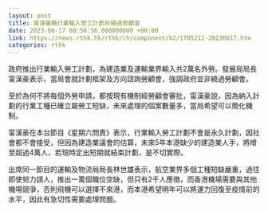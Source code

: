 ```yaml
---
layout: post
title: 甯漢豪稱行業輸入勞工計劃非繞過勞顧會
date: 2023-06-17 08:56:56.000000000 +08:00
link: https://news.rthk.hk/rthk/ch/component/k2/1705211-20230617.htm
categories: rthk
---
```


政府推出行業輸入勞工計劃，為建造業及運輸業界輸入共2萬名外勞。發展局局長甯漢豪表示，當局會就計劃框架及方向諮詢勞顧會，強調政府並非繞過勞顧會。

至於為何不將每個外勞申請，都按現有機制經勞顧會審批，甯漢豪說，因為納入計劃的行業工種已確立屬勞工短缺，未來處理的個案數量多，當局希望可以簡化機制。

甯漢豪在本台節目《星期六問責》表示，行業輸入勞工計劃不會是永久計劃，因社會都不會接受，但因為建造業議會的估算，未來5年本港缺少的建造業人手，將增至超過4萬人，若現時定出短期就結束計劃，是不切實際。

出席同一節目的運輸及物流局局長林世雄表示，航空業界多個工種短缺嚴重，過往即使努力請人，推出一萬個職位空缺，但只有2千人應徵，而香港機場需要與其他機場競爭，否則飛機可以選擇不來港，而本港希望明年可以將運力回復至疫情前的水平，因此有急切性需要處理問題。
